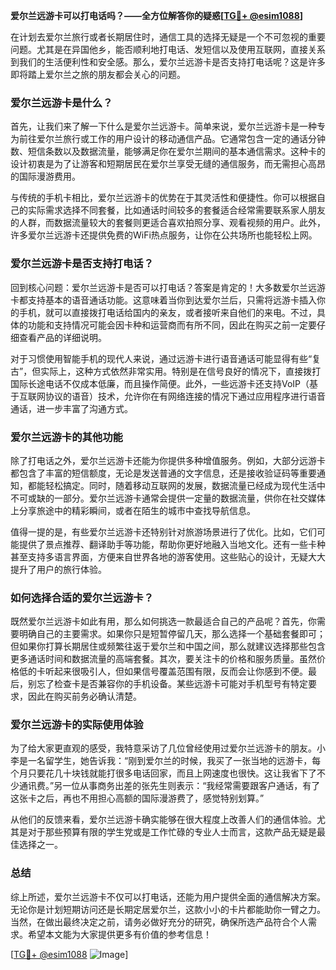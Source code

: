 **爱尔兰远游卡可以打电话吗？——全方位解答你的疑惑[[TG💪+ @esim1088](https://t.me/s/esim1088)]**

在计划去爱尔兰旅行或者长期居住时，通信工具的选择无疑是一个不可忽视的重要问题。尤其是在异国他乡，能否顺利地打电话、发短信以及使用互联网，直接关系到我们的生活便利性和安全感。那么，爱尔兰远游卡是否支持打电话呢？这是许多即将踏上爱尔兰之旅的朋友都会关心的问题。

### 爱尔兰远游卡是什么？

首先，让我们来了解一下什么是爱尔兰远游卡。简单来说，爱尔兰远游卡是一种专为前往爱尔兰旅行或工作的用户设计的移动通信产品。它通常包含一定的通话分钟数、短信条数以及数据流量，能够满足你在爱尔兰期间的基本通信需求。这种卡的设计初衷是为了让游客和短期居民在爱尔兰享受无缝的通信服务，而无需担心高昂的国际漫游费用。

与传统的手机卡相比，爱尔兰远游卡的优势在于其灵活性和便捷性。你可以根据自己的实际需求选择不同套餐，比如通话时间较多的套餐适合经常需要联系家人朋友的人群，而数据流量较大的套餐则更适合喜欢拍照分享、观看视频的用户。此外，许多爱尔兰远游卡还提供免费的WiFi热点服务，让你在公共场所也能轻松上网。

### 爱尔兰远游卡是否支持打电话？

回到核心问题：爱尔兰远游卡是否可以打电话？答案是肯定的！大多数爱尔兰远游卡都支持基本的语音通话功能。这意味着当你到达爱尔兰后，只需将远游卡插入你的手机，就可以直接拨打电话给国内的亲友，或者接听来自他们的来电。不过，具体的功能和支持情况可能会因卡种和运营商而有所不同，因此在购买之前一定要仔细查看产品的详细说明。

对于习惯使用智能手机的现代人来说，通过远游卡进行语音通话可能显得有些“复古”，但实际上，这种方式依然非常实用。特别是在信号良好的情况下，直接拨打国际长途电话不仅成本低廉，而且操作简便。此外，一些远游卡还支持VoIP（基于互联网协议的语音）技术，允许你在有网络连接的情况下通过应用程序进行语音通话，进一步丰富了沟通方式。

### 爱尔兰远游卡的其他功能

除了打电话之外，爱尔兰远游卡还能为你提供多种增值服务。例如，大部分远游卡都包含了丰富的短信额度，无论是发送普通的文字信息，还是接收验证码等重要通知，都能轻松搞定。同时，随着移动互联网的发展，数据流量已经成为现代生活中不可或缺的一部分。爱尔兰远游卡通常会提供一定量的数据流量，供你在社交媒体上分享旅途中的精彩瞬间，或者在陌生的城市中查找导航信息。

值得一提的是，有些爱尔兰远游卡还特别针对旅游场景进行了优化。比如，它们可能提供了景点推荐、翻译助手等功能，帮助你更好地融入当地文化。还有一些卡种甚至支持多语言界面，方便来自世界各地的游客使用。这些贴心的设计，无疑大大提升了用户的旅行体验。

### 如何选择合适的爱尔兰远游卡？

既然爱尔兰远游卡如此有用，那么如何挑选一款最适合自己的产品呢？首先，你需要明确自己的主要需求。如果你只是短暂停留几天，那么选择一个基础套餐即可；但如果你打算长期居住或频繁往返于爱尔兰和中国之间，那么就建议选择那些包含更多通话时间和数据流量的高端套餐。其次，要关注卡的价格和服务质量。虽然价格低的卡听起来很吸引人，但如果信号覆盖范围有限，反而会让你感到不便。最后，别忘了检查卡是否兼容你的手机设备。某些远游卡可能对手机型号有特定要求，因此在购买前务必确认清楚。

### 爱尔兰远游卡的实际使用体验

为了给大家更直观的感受，我特意采访了几位曾经使用过爱尔兰远游卡的朋友。小李是一名留学生，她告诉我：“刚到爱尔兰的时候，我买了一张当地的远游卡，每个月只要花几十块钱就能打很多电话回家，而且上网速度也很快。这让我省下了不少通讯费。”另一位从事商务出差的张先生则表示：“我经常需要跟客户通话，有了这张卡之后，再也不用担心高额的国际漫游费了，感觉特别划算。”

从他们的反馈来看，爱尔兰远游卡确实能够在很大程度上改善人们的通信体验。尤其是对于那些预算有限的学生党或是工作忙碌的专业人士而言，这款产品无疑是最佳选择之一。

### 总结

综上所述，爱尔兰远游卡不仅可以打电话，还能为用户提供全面的通信解决方案。无论你是计划短期访问还是长期定居爱尔兰，这款小小的卡片都能助你一臂之力。当然，在做出最终决定之前，请务必做好充分的研究，确保所选产品符合个人需求。希望本文能为大家提供更多有价值的参考信息！

[[TG💪+ @esim1088](https://t.me/s/esim1088) ![Image](https://i.postimg.cc/4NQfJmqS/Snipaste-2025-05-13-00-14-12.png)]